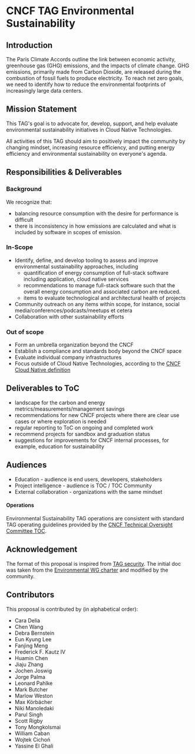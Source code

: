 # CNCF TAG Environmental Sustainability

## Introduction

The Paris Climate Accords outline the link between economic activity, greenhouse gas (GHG) emissions, and the impacts of climate change. GHG  emissions, primarily made from Carbon Dioxide, are released during the combustion of fossil fuels to produce electricity. To reach net zero goals, we need to identify how to reduce the environmental footprints of increasingly large data centers.

## Mission Statement
This TAG's goal is to advocate for, develop, support, and help evaluate environmental sustainability initiatives in Cloud Native Technologies.

All activities of this TAG should aim to positively impact the community by changing mindset, increasing resource efficiency, and putting energy efficiency and environmental sustainability on everyone's agenda.

## Responsibilities & Deliverables

### Background
We recognize that: 
- balancing resource consumption with the desire for performance is difficult
- there is inconsistency in how emissions are calculated and what is included by software in scopes of emission. 

### In-Scope

- Identify, define, and develop tooling to assess and improve environmental sustainability approaches, including
    - quantification of energy consumption of full-stack software including application, cloud native services
    - recommendations to manage full-stack software such that the overall energy consumption and associated carbon are reduced.
    - items to evaluate technological and architectural health of projects
- Community outreach on any items within scope, for instance, social media/conferences/podcasts/meetups et cetera
- Collaboration with other sustainability efforts

### Out of scope
- Form an umbrella organization beyond the CNCF
- Establish a compliance and standards body beyond the CNCF space
- Evaluate individual company infrastructures
- Focus outside of Cloud Native Technologies, according to the [CNCF Cloud Native definition](https://github.com/cncf/toc/blob/main/DEFINITION.md)

## Deliverables to ToC
- landscape for the carbon and energy metrics/measurements/management savings
- recommendations for new CNCF projects where there are clear use cases or where exploration is needed
- regular reporting to ToC on ongoing and completed work
- recommend projects for sandbox and graduation status
- suggestions for improvements for CNCF internal processes, for example, education for sustainability

## Audiences

- Education - audience is end users, developers, stakeholders
- Project intelligence - audience is TOC / TOC Community
- External collaboration - organizations with the same mindset

#### Operations

Environmental Sustainability TAG operations are consistent with standard TAG operating guidelines provided by the [CNCF Technical Oversight Committee TOC](https://github.com/cncf/toc).

## Acknowledgement
The format of this proposal is inspired from [TAG security](https://github.com/cncf/tag-security/blob/main/governance/charter.md#operations).
The initial doc was taken from the [Environmental WG charter](https://docs.google.com/document/d/1JaF7lSUmLQ2zmScmca6UF7PgbjMzSxjhhjx2LThThaY/edit#heading=h.x77xxicolnig) and modified by the community.

## Contributors
This proposal is contributed by (in alphabetical order):
- Cara Delia
- Chen Wang
- Debra Bernstein
- Eun Kyung Lee
- Fanjing Meng
- Frederick F. Kautz IV
- Huamin Chen
- Jiaju Zhang
- Jochen Joswig
- Jorge Palma
- Leonard Pahlke
- Mark Butcher
- Marlow Weston
- Max Körbächer
- Niki Manoledaki
- Parul Singh
- Scott Rigby
- Tony Mongkolsmai
- William Caban
- Wojtek Cichoń
- Yassine El Ghali
